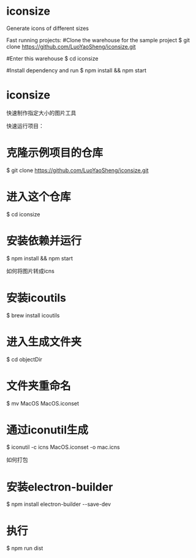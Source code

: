 # iconsize
Generate icons of different sizes

Fast running projects:
#Clone the warehouse for the sample project
$ git clone https://github.com/LuoYaoSheng/iconsize.git

#Enter this warehouse
$ cd iconsize

#Install dependency and run
$ npm install && npm start

# iconsize
快速制作指定大小的图片工具

快速运行项目：
# 克隆示例项目的仓库
$ git clone https://github.com/LuoYaoSheng/iconsize.git

# 进入这个仓库
$ cd iconsize

# 安装依赖并运行
$ npm install && npm start

如何将图片转成icns
# 安装icoutils
$ brew install icoutils
# 进入生成文件夹
$ cd objectDir
# 文件夹重命名
$ mv MacOS MacOS.iconset
# 通过iconutil生成
$ iconutil -c icns MacOS.iconset -o mac.icns

如何打包
# 安装electron-builder
$ npm install electron-builder --save-dev
# 执行
$ npm run dist

